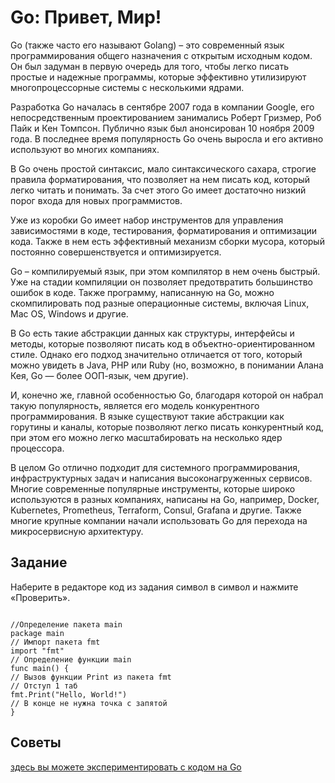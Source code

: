 # Go: Привет, Мир!

Go (также часто его называют Golang) – это современный язык программирования общего назначения с открытым исходным кодом. Он был задуман в первую очередь для того, чтобы легко писать простые и надежные программы, которые эффективно утилизируют многопроцессорные системы с несколькими ядрами.

Разработка Go началась в сентябре 2007 года в компании Google, его непосредственным проектированием занимались Роберт Гризмер, Роб Пайк и Кен Томпсон. Публично язык был анонсирован 10 ноября 2009 года. В последнее время популярность Go очень выросла и его активно используют во многих компаниях.

В Go очень простой синтаксис, мало синтаксического сахара, строгие правила форматирования, что позволяет на нем писать код, который легко читать и понимать. За счет этого Go имеет достаточно низкий порог входа для новых программистов.

Уже из коробки Go имеет набор инструментов для управления зависимостями в коде, тестирования, форматирования и оптимизации кода. Также в нем есть эффективный механизм сборки мусора, который постоянно совершенствуется и оптимизируется.

Go – компилируемый язык, при этом компилятор в нем очень быстрый. Уже на стадии компиляции он позволяет предотвратить большинство ошибок в коде. Также программу, написанную на Go, можно скомпилировать под разные операционные системы, включая Linux, Mac OS, Windows и другие.

В Go есть такие абстракции данных как структуры, интерфейсы и методы, которые позволяют писать код в объектно-ориентированном стиле. Однако его подход значительно отличается от того, который можно увидеть в Java, PHP или Ruby (но, возможно, в понимании Алана Кея, Go — более ООП-язык, чем другие).

И, конечно же, главной особенностью Go, благодаря которой он набрал такую популярность, является его модель конкурентного программирования. В языке существуют такие абстракции как горутины и каналы, которые позволяют легко писать конкурентный код, при этом его можно легко масштабировать на несколько ядер процессора.

В целом Go отлично подходит для системного программирования, инфраструктурных задач и написания высоконагруженных сервисов. Многие современные популярные инструменты, которые широко используются в разных компаниях, написаны на Go, например, Docker, Kubernetes, Prometheus, Terraform, Consul, Grafana и другие. Также многие крупные компании начали использовать Go для перехода на микросервисную архитектуру.

## Задание

Наберите в редакторе код из задания символ в символ и нажмите «Проверить».

```golang

//Определение пакета main
package main
// Импорт пакета fmt
import "fmt"
// Определение функции main
func main() {
// Вызов функции Print из пакета fmt
// Отступ 1 таб
fmt.Print("Hello, World!") 
// В конце не нужна точка с запятой
}

```

## Советы

[здесь вы можете экспериментировать с кодом на Go](play.golang.org)
